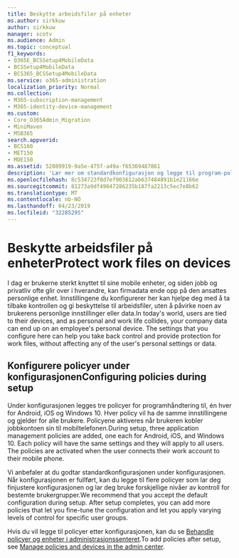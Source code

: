 ```yaml
---
title: Beskytte arbeidsfiler på enheter
ms.author: sirkkuw
author: sirkkuw
manager: scotv
ms.audience: Admin
ms.topic: conceptual
f1_keywords:
- O365E_BCSSetup4MobileData
- BCSSetup4MobileData
- BCS365_BCSSetup4MobileData
ms.service: o365-administration
localization_priority: Normal
ms.collection:
- M365-subscription-management
- M365-identity-device-management
ms.custom:
- Core_O365Admin_Migration
- MiniMaven
- MSB365
search.appverid:
- BCS160
- MET150
- MOE150
ms.assetid: 52089919-9a5e-475f-a49a-f65369487861
description: 'Lær mer om standardkonfigurasjon og legge til program-policyer for informasjonsbehandling for å beskytte firmadataene på brukernes personlige mobile enheter. '
ms.openlocfilehash: 8c534723f8d7ef903612ab637484891b1e21166e
ms.sourcegitcommit: 81273a9df49647286235b187fa2213c5ec7e8b62
ms.translationtype: MT
ms.contentlocale: nb-NO
ms.lasthandoff: 04/23/2019
ms.locfileid: "32285295"
---
```

# <a name="protect-work-files-on-devices"></a><span data-ttu-id="ae32a-103">Beskytte arbeidsfiler på enheter</span><span class="sxs-lookup"><span data-stu-id="ae32a-103">Protect work files on devices</span></span>

<span data-ttu-id="ae32a-p101">I dag er brukerne sterkt knyttet til sine mobile enheter, og siden jobb og privatliv ofte glir over i hverandre, kan firmadata ende opp på den ansattes personlige enhet. Innstillingene du konfigurerer her kan hjelpe deg med å ta tilbake kontrollen og gi beskyttelse til arbeidsfiler, uten å påvirke noen av brukerens personlige innstillinger eller data.</span><span class="sxs-lookup"><span data-stu-id="ae32a-p101">In today's world, users are tied to their devices, and as personal and work life collides, your company data can end up on an employee's personal device. The settings that you configure here can help you take back control and provide protection for work files, without affecting any of the user's personal settings or data.</span></span>
  
## <a name="configuring-policies-during-setup"></a><span data-ttu-id="ae32a-106">Konfigurere policyer under konfigurasjonen</span><span class="sxs-lookup"><span data-stu-id="ae32a-106">Configuring policies during setup</span></span>

<span data-ttu-id="ae32a-p102">Under konfigurasjonen legges tre policyer for programhåndtering til, én hver for Android, iOS og Windows 10. Hver policy vil ha de samme innstillingene og gjelder for alle brukere. Policyene aktiveres når brukeren kobler jobbkontoen sin til mobiltelefonen.</span><span class="sxs-lookup"><span data-stu-id="ae32a-p102">During setup, three application management policies are added, one each for Android, iOS, and Windows 10. Each policy will have the same settings and they will apply to all users. The policies are activated when the user connects their work account to their mobile phone.</span></span>
  
<span data-ttu-id="ae32a-p103">Vi anbefaler at du godtar standardkonfigurasjonen under konfigurasjonen. Når konfigurasjonen er fullført, kan du legge til flere policyer som lar deg finjustere konfigurasjonen og lar deg bruke forskjellige nivåer av kontroll for bestemte brukergrupper.</span><span class="sxs-lookup"><span data-stu-id="ae32a-p103">We recommend that you accept the default configuration during setup. After setup completes, you can add more policies that let you fine-tune the configuration and let you apply varying levels of control for specific user groups.</span></span>
  
<span data-ttu-id="ae32a-112">Hvis du vil legge til policyer etter konfigurasjonen, kan du se [Behandle policyer og enheter i administrasjonssenteret](manage.md).</span><span class="sxs-lookup"><span data-stu-id="ae32a-112">To add policies after setup, see [Manage policies and devices in the admin center](manage.md).</span></span>
  

